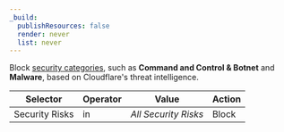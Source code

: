 ```yaml
---
_build:
  publishResources: false
  render: never
  list: never
---
```


Block [security categories](/cloudflare-one/policies/gateway/domain-categories/#security-categories), such as **Command and Control & Botnet** and **Malware**, based on Cloudflare's threat intelligence.

| Selector       | Operator | Value                | Action |
| -------------- | -------- | -------------------- | ------ |
| Security Risks | in       | _All Security Risks_ | Block  |
